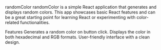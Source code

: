 randomColor
randomColor is a simple React application that generates and displays random colors. This app showcases basic React features and can be a great starting point for learning React or experimenting with color-related functionalities.

Features
Generates a random color on button click.
Displays the color in both hexadecimal and RGB formats.
User-friendly interface with a clean design.
